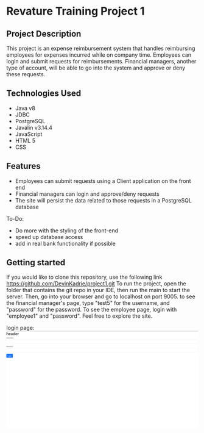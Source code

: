 # Revature Training  Project 1

## Project Description
This project is an expense reimbursement system that handles reimbursing employees for expenses incurred while on company time. Employees can login and submit requests for reimbursements.  Financial managers, another type of account, will be able to go into the system and approve or deny these requests. 

## Technologies Used

 - Java v8
 - JDBC 
 - PostgreSQL
 - Javalin v3.14.4
 - JavaScript
 - HTML 5
 - CSS

## Features

 - Employees can submit requests using a Client application on the front end
 - Financial managers can login and approve/deny requests
 - The site will persist the data related to those requests in a PostgreSQL database

To-Do:

 - Do more with the styling of the front-end 
 - speed up database access
 - add in real bank functionality if possible

## Getting started
If you would like to clone this repository, use the following link https://github.com/DevinKadrie/project1.git
To run the project, open the folder that contains the git repo in your IDE, then run the main to start the server. 
Then, go into your browser and go to localhost on port 9005. to see the financial manager's page, type "test5" for the username, and "password" for the password. To see the employee page, login with "employee1" and "password".
Feel free to explore the site. 

login page:![Opening landing page](https://github.com/DevinKadrie/project1/blob/main/Capture.PNG)
